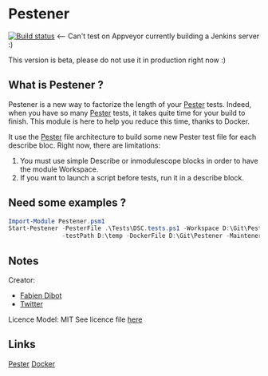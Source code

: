 # Pestener

[![Build status](https://ci.appveyor.com/api/projects/status/tjpan8uo5jpe61vn?svg=true)](https://ci.appveyor.com/project/fabiendibot/Pestener) <-- Can't test on Appveyor currently building a Jenkins server :)

This version is beta, please do not use it in production right now :)

## What is Pestener ?

Pestener is a new way to factorize the length of your [Pester](https://github.com/Pester) tests.
Indeed, when you have so many [Pester](https://github.com/Pester) tests, it takes quite time for your build to finish.
This module is here to help you reduce this time, thanks to Docker.

It use the [Pester](https://github.com/Pester) file architecture to build some new Pester test file for each describe bloc.
Right now, there are limitations:

1. You must use simple Describe or inmodulescope blocks in order to have the module Workspace.
2. If you want to launch a script before tests, run it in a describe block.

## Need some examples ?
```Powershell
Import-Module Pestener.psm1
Start-Pestener -PesterFile .\Tests\DSC.tests.ps1 -Workspace D:\Git\Pestener `
               -testPath D:\temp -DockerFile D:\Git\Pestener -Maintener "Fabien Dibot" -MaintenerMail "fdibot@pwrshell.net" -NewImage
```

## Notes
Creator: 
* [Fabien Dibot](https://pwrshell.net) 
* [Twitter](https://twitter.com/fdibot)

Licence Model: MIT See licence file [here](https://github.com/fabiendibot/Pestener/LICENCE)

## Links
[Pester](https://github.com/Pester)
[Docker](https://github.com/Docker)
